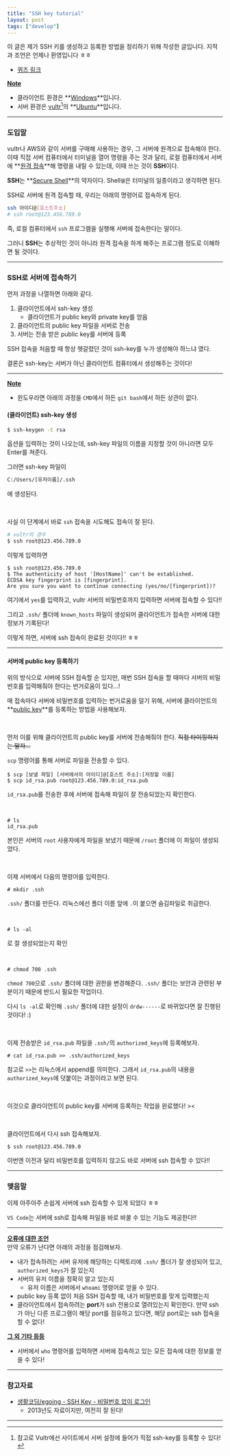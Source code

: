 ```yaml
---
title: "SSH key tutorial"
layout: post
tags: ["develop"]
---
```



이 글은 제가 SSH 키를 생성하고 등록한 방법을 정리하기 위해 작성한 글입니다. 지적과 조언은 언제나 환영입니다 ㅎㅎ

- [퀴즈 링크](https://github.com/BlueHorn07/bluehorn07.github.io/tree/master/assets/files/quiz/SSH-tutorial-quiz.pdf)

**<u>Note</u>**<br>
- 클라이언트 환경은 **<u>Windows</u>**입니다.
- 서버 환경은 [vultr](https://www.vultr.com/)[^1]의 **<u>Ubuntu</u>**입니다.

<hr>

### 도입말

vultr나 AWS와 같이 서버를 구매해 사용하는 경우, 그 서버에 원격으로 접속해야 한다. 이때 직접 서버 컴퓨터에서 터미널을 열어 명령을 주는 것과 달리, 로컬 컴퓨터에서 서버에 **<u>원격 접속</u>**해 명령을 내릴 수 있는데, 이때 쓰는 것이 **SSH**이다.

**SSH**는 **<u>Secure Shell</u>**의 약자이다. Shell<small>쉘</small>은 터미널의 일종이라고 생각하면 된다.

SSH로 서버에 원격 접속할 때, 우리는 아래의 명령어로 접속하게 된다.

``` bash
ssh 아이디@[호스트주소]
# ssh root@123.456.789.0
```

즉, 로컬 컴퓨터에서 `ssh` 프로그램을 실행해 서버에 접속한다는 말이다.

그러니 **SSH**는 추상적인 것이 아니라 원격 접속을 하게 해주는 프로그램 정도로 이해하면 될 것이다.

<hr>

### SSH로 서버에 접속하기

먼저 과정을 나열하면 아래와 같다.

1. 클라이언트에서 ssh-key 생성
   - 클라이언트가 public key와 private key를 얻음 
2. 클라이언트의 public key 파일을 서버로 전송
3. 서버는 전송 받은 public key를 서버에 등록

SSH 접속을 처음할 때 항상 헷갈렸던 것이 ssh-key를 누가 생성해야 하느냐 였다. 

결론은 ssh-key는 서버가 아닌 클라이언트 컴퓨터에서 생성해주는 것이다!

<hr>

**<u>Note</u>**<br>
- 윈도우라면 아래의 과정을 `CMD`에서 하든 `git bash`에서 하든 상관이 없다.

#### (클라이언트) ssh-key 생성

``` bash
$ ssh-keygen -t rsa
```

옵션을 입력하는 것이 나오는데, ssh-key 파일의 이름을 지정할 것이 아니라면 모두 Enter를 쳐준다.

그러면 ssh-key 파일이

``` bash
C:/Users/[유저이름]/.ssh
```

에 생성된다.

<br>

사실 이 단계에서 바로 `ssh` 접속을 시도해도 접속이 잘 된다.

``` bash
# vultr의 경우
$ ssh root@123.456.789.0
```

이렇게 입력하면 

```
$ ssh root@123.456.789.0
$ The authenticity of host '[HostName]' can't be established.
ECDSA key fingerprint is [fingerprint].
Are you sure you want to continue connecting (yes/no/[fingerprint])?
```

여기에서 `yes`를 입력하고, vultr 서버의 비밀번호까지 입력하면 서버에 접속할 수 있다!!

그리고 `.ssh/` 폴더에 `known_hosts` 파일이 생성되어 클라이언트가 접속한 서버에 대한 정보가 기록된다!

이렇게 하면, 서버에 ssh 접속이 완료된 것이다!! ㅎㅎ

<hr>

#### 서버에 public key 등록하기

위의 방식으로 서버에 SSH 접속할 순 있지만, 매번 SSH 접속을 할 때마다 서버의 비밀번호를 입력해줘야 한다는 번거로움이 있다...!

매 접속마다 서버에 비밀번호를 입력하는 번거로움을 덜기 위해, 서버에 클라이언트의 **<u>public key</u>**를 등록하는 방법을 사용해보자.

<br>

먼저 이를 위해 클라이언트의 public key를 서버에 전송해줘야 한다. ~~직접 타이핑하지는 말자...~~

`scp` 명령어를 통해 서버로 파일을 전송할 수 있다.

```
$ scp [보낼 파일] [서버에서의 아이디]@[호스트 주소]:[저장할 이름]
$ scp id_rsa.pub root@123.456.789.0:id_rsa.pub
```

`id_rsa.pub`를 전송한 후에 서버에 접속해 파일이 잘 전송되었는지 확인한다.

<br>

``` 
# ls
id_rsa.pub
```

본인은 서버의 `root` 사용자에게 파일을 보냈기 때문에 `/root` 폴더에 이 파일이 생성되었다.

<br>

이제 서버에서 다음의 명령어를 입력한다.

```
# mkdir .ssh
```

`.ssh/` 폴더를 만든다. 리눅스에선 폴더 이름 앞에 `.`이 붙으면 숨김파일로 취급한다.

<br>

```
# ls -al
```

로 잘 생성되었는지 확인

<br>

```
# chmod 700 .ssh
```

`chmod 700`으로 `.ssh/` 폴더에 대한 권한을 변경해준다. `.ssh/` 폴더는 보안과 관련된 부분이기 때문에 반드시 필요한 작업이다.

다시 `ls -al`로 확인해 `.ssh/` 폴더에 대한 설정이 `drdw------`로 바뀌었다면 잘 진행된 것이다! :)

<br>

이제 전송받은 `id_rsa.pub` 파일을 `.ssh/`의 `authorized_keys`에 등록해보자.

```
# cat id_rsa.pub >> .ssh/authorized_keys
```

참고로 `>>`는 리눅스에서 append를 의미한다. 그래서 `id_rsa.pub`의 내용을 `authorized_keys`에 덧붙이는 과정이라고 보면 된다.

<br>

이것으로 클라이언트이 public key를 서버에 등록하는 작업을 완료했다! ><

<br>

클라이언트에서 다시 ssh 접속해보자.

``` 
$ ssh root@123.456.789.0
```

이번엔 이전과 달리 비밀번호를 입력하지 않고도 바로 서버에 ssh 접속할 수 있다!!

<hr>

### 맺음말

이제 아주아주 손쉽게 서버에 ssh 접속할 수 있게 되었다 ㅎㅎ

`VS Code`는 서버에 ssh로 접속해 파일을 바로 바꿀 수 있는 기능도 제공한다!! 

<hr>

**<u>오류에 대한 조언</u>**<br>
만약 오류가 난다면 아래의 과정을 점검해보자.

- 내가 접속하려는 서버 유저에 해당하는 디렉토리에 `.ssh/` 폴더가 잘 생성되어 있고, `authorized_keys`가 잘 있는지
- 서버의 유저 이름을 정확히 알고 있는지
  - 유저 이름은 서버에서 `whoami` 명령어로 얻을 수 있다.
- public key 등록 없이 처음 SSH 접속할 때, 내가 비밀번호를 맞게 입력했는지
- 클라이언트에서 접속하려는 **port**가 ssh 전용으로 열려있는지 확인한다. 만약 ssh가 아닌 다른 프로그램이 해당 port를 점유하고 있다면, 해당 port로는 ssh 접속을 할 수 없다!

**<u>그 외 기타 등등</u>**<br>
- 서버에서 `who` 명령어를 입력하면 서버에 접속하고 있는 모든 접속에 대한 정보를 얻을 수 있다!

<hr>

### 참고자료
- [생활코딩/egoing - SSH Key - 비밀번호 없이 로그인](https://opentutorials.org/module/432/3742)
  - 2013년도 자료이지만, 여전히 잘 된다!

<hr>

[^1]: 참고로 Vultr에선 사이트에서 서버 설정에 들어가 직접 ssh-key를 등록할 수 있다!


